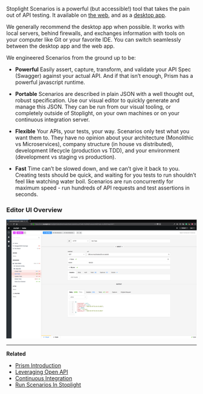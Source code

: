 Stoplight Scenarios is a powerful (but accessible!) tool that takes the pain out of API testing. It available on [the web](https://next.stoplight.io), and as a [desktop app](https://download-next.stoplight.io).

We generally recommend the desktop app when possible. It works with local servers, behind firewalls, and exchanges information with tools on your computer like Git or your favorite IDE. You can switch seamlessly between the desktop app and the web app.

We engineered Scenarios from the ground up to be:

* **Powerful** Easily assert, capture, transform, and validate your API Spec (Swagger) against your actual API. And if that isn’t enough, Prism has a powerful javascript runtime.

* **Portable** Scenarios are described in plain JSON with a well thought out, robust specification. Use our visual editor to quickly generate and manage this JSON. They can be run from our visual tooling, or completely outside of Stoplight, on your own machines or on your continuous integration server.

* **Flexible** Your APIs, your tests, your way. Scenarios only test what you want them to. They have no opinion about your architecture (Monolithic vs Microservices), company structure (in house vs distributed), development lifecycle (production vs TDD), and your environment (development vs staging vs production).

* **Fast** Time can’t be slowed down, and we can’t give it back to you. Creating tests should be quick, and waiting for you tests to run shouldn’t feel like watching water boil. Scenarios are run concurrently for maximum speed - run hundreds of API requests and test assertions in seconds.

### Editor UI Overview

![](../../assets/images/scenarios-editor-overview.png)

---

**Related**

* [Prism Introduction](../prism/overview.md)
* [Leveraging Open API](levergage-openapi.md)
* [Continuous Integration](continuous-integration.md)
* [Run Scenarios In Stoplight](run-test-stoplight.md)
